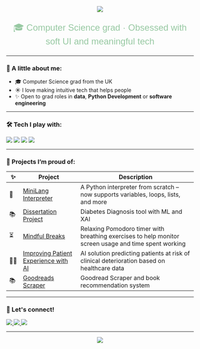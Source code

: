 <div align="center">
  <img src="https://readme-typing-svg.herokuapp.com/?lines=Hey,+I'm+Tayyeba+🌿&center=true&width=500&height=50&color=98c9a3">
</div>
<p align="center" style="font-family: 'Comic Neue', cursive, sans-serif; color: #98c9a3; font-size: 24px; font-weight: 400;">
  🎓 Computer Science grad · Obsessed with soft UI and meaningful tech
</p>

---

### 🍃 A little about me:
- 🎓 Computer Science grad from the UK  
- ☀️ I love making intuitive tech that helps people  
- ✨ Open to grad roles in **data**, **Python Development** or **software engineering**  

---

### 🛠️ Tech I play with:
<p>
  <img src="https://img.shields.io/badge/-Python-98c9a3?style=for-the-badge&logo=python&logoColor=white" />
  <img src="https://img.shields.io/badge/-Git-c9e4c5?style=for-the-badge&logo=git&logoColor=white" />
  <img src="https://img.shields.io/badge/-VS%20Code-d3ead2?style=for-the-badge&logo=visual-studio-code&logoColor=007ACC" />
  <img src="https://img.shields.io/badge/-SQL-b3cbb9?style=for-the-badge&logo=mysql&logoColor=white" />
</p>

---

### 🌼 Projects I’m proud of:
| ✨ | Project | Description |
|--|--|--|
| 🧠 | [MiniLang Interpreter](https://github.com/TayyebaSadaq/Language-design-and-implementation) | A Python interpreter from scratch – now supports variables, loops, lists, and more |
| 📚 | [Dissertation Project](https://github.com/TayyebaSadaq/Diabetes-Prediction-using-Machine-Learning-and-Explainable-AI-Techniques) | Diabetes Diagnosis tool with ML and XAI|
| ⏳ | [Mindful Breaks](https://tayyebasadaq.github.io/Mindful-Breaks/) | Relaxing Pomodoro timer with breathing exercises to help monitor screen usage and time spent working|
| 👨‍⚕️ | [Improving Patient Experience with AI](https://github.com/TayyebaSadaq/Improving-Patient-experience-using-AI) | AI solution predicting patients at risk of clinical deterioration based on healthcare data|
| 📚 |[Goodreads Scraper](https://github.com/TayyebaSadaq/goodreads-scraper) | Goodread Scraper and book recommendation system|
---

### 💌 Let's connect!
<p>
  <a href="https://www.linkedin.com/in/tayyeba-sadaq/">
    <img src="https://img.shields.io/badge/LinkedIn-98c9a3?style=for-the-badge&logo=linkedin&logoColor=white" />
  </a>
  
  <a href="mailto:tayyeba.dev@gmail.com">
    <img src="https://img.shields.io/badge/Email-c3e7b0?style=for-the-badge&logo=gmail&logoColor=white" />
  </a>
  
  <a href="https://github.com/TayyebaSadaq">
    <img src="https://img.shields.io/badge/GitHub-b7d3b3?style=for-the-badge&logo=github&logoColor=white" />
  </a>
</p>

---

<div align="center">
  <img src="https://readme-typing-svg.herokuapp.com/?lines=Creating+calm+tech+🌸;Powered+by+curiosity+%26+chai+☕;Always+learning...&center=true&width=440&height=45&color=98c9a3">
</div>
